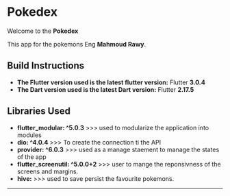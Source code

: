

# Pokedex

Welcome to the **Pokedex**

This app for the pokemons Eng **Mahmoud Rawy**.

## Build Instructions
- **The Flutter version used is the latest flutter version:** Flutter **3.0.4**
- **The Dart version used is the latest Dart version:** Flutter **2.17.5**



## Libraries Used
 - **flutter_modular: ^5.0.3** >>> used to modularize the application into modules
 - **dio: ^4.0.4**  >>> To create the connection ti the API         
 - **provider: ^6.0.3** >>> used as a manage staement to manage the states of the app
 - **flutter_screenutil: ^5.0.0+2** >>> user to mange the reponsivness of the screens and margins.
 - **hive:** >>> used to save persist the favourite pokemons. 

-------------------------------

